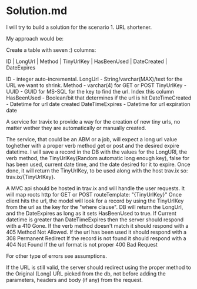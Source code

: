# Solution.md

I will try to build a solution for the scenario 1. URL shortener.

My approach would be:

Create a table with seven :) columns:

ID | LongUrl | Method | TinyUrlKey | HasBeenUsed | DateCreated | DateExpires

ID - integer auto-incremental.
LongUrl - String/varchar(MAX)/text for the URL we want to shrink.
Method - varchar(4) for GET or POST
TinyUrlKey -  UUID - GUID for MS-SQL for the key to find the url. Index this column
HasBeenUsed - Boolean/bit that determines if the url is hit
DateTimeCreated - Datetime for url date created
DateTimeExpires - Datetime for url expiration date

A service for travix to provide a way for the creation of new tiny urls, no matter wether they are automatically or manually created.

The service, that could be an ABM or a job, will expect a long url value toghether with a proper verb method get or post and the desired expire datetime.
I will save a record in the DB with the values for the LongURl, the verb method, the TinyUrlKey(Random automatic long enough key), false for has been used, current date time, and the date desired for it to expire.
Once done, it will return the TinyUrlKey, to be used along with the host trav.ix so: trav.ix/{TinyUrlKey}.

A MVC api should be hosted in trav.ix and will handle the user requests.
It will map roots http for GET or POST  routeTemplate: "{TinyUrlKey}"
Once client hits the url, the model will look for a record by using the TinyUrlKey from the url as the key for the "where clause".
DB will return the LongUrl, and the DateExpires as long as it sets HasBeenUsed to true.
If Current datetime is greater than DateTimeExpires then the server should respond with a 410 Gone.
If the verb method doesn't match it should respond with a 405 Method Not Allowed.
If the url has been used it should respond with a 308 Permanent Redirect
If the record is not found  it should respond with a 404 Not Found
If the url format is not proper 400 Bad Request

For other type of errors see assumptions.

If the URL is still valid, the server should redirect using the proper method to the Original (Long) URL picked from the db, not before adding the parameters, headers and body (if any) from the request.
